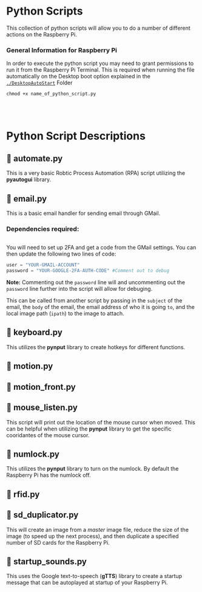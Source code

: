 # Python Scripts
This collection of python scripts will allow you to do a number of different actions on the Raspberry Pi.

### General Information for Raspberry Pi
In order to execute the python script you may need to grant permissions to run it from the Raspberry Pi Terminal. This is required when running the file automatically on the Desktop boot option explained in the [`./DesktopAutoStart`](https://github.com/captexcel/RaspberryPi/tree/main/DesktopAutoStart) Folder
```terminal
chmod +x name_of_python_script.py
```

<br/></br>
# Python Script Descriptions
## 🐍 automate.py
This is a very basic Robtic Process Automation (RPA) script utilizing the **pyautogui** library.

## 🐍 email.py
This is a basic email handler for sending email through GMail. 
### Dependencies required:
```

```
You will need to set up 2FA and get a code from the GMail settings. You can then update the following two lines of code:
```python
user = "YOUR-GMAIL-ACCOUNT"
password = "YOUR-GOOGLE-2FA-AUTH-CODE" #Comment out to debug
```
**Note:** Commenting out the `password` line will and uncommenting out the `password` line further into the script will allow for debuging.

This can be called from another script by passing in the `subject` of the email, the `body` of the email, the email address of who it is going `to`, and the local image path (`ipath`) to the image to attach.

## 🐍 keyboard.py
This utilizes the **pynput** library to create hotkeys for different functions.

## 🐍 motion.py

## 🐍 motion_front.py

## 🐍 mouse_listen.py
This script will print out the location of the mouse cursor when moved. This can be helpful when utilizing the **pynput** library to get the specific cooridantes of the mouse cursor.

## 🐍 numlock.py
This utilizes the **pynput** library to turn on the numlock. By default the Raspberry Pi has the numlock off.

## 🐍 rfid.py

## 🐍 sd_duplicator.py
This will create an image from a *master* image file, reduce the size of the image (to speed up the next process), and then duplicate a specified number  of SD cards for the Raspberry Pi.  

## 🐍 startup_sounds.py
This uses the Google text-to-speech (**gTTS**) library to create a startup message that can be autoplayed at startup of your Raspberry Pi.
